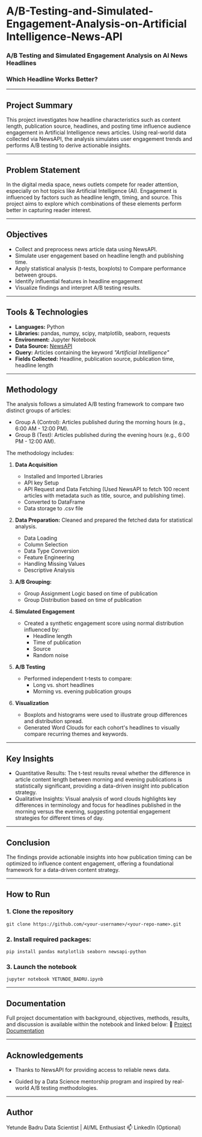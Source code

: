 # A/B-Testing-and-Simulated-Engagement-Analysis-on-Artificial Intelligence-News-API 
### A/B Testing and Simulated Engagement Analysis on AI News Headlines
### Which Headline Works Better? 

---

## Project Summary  
This project investigates how headline characteristics such as content length, publication source, headlines, and posting time influence audience engagement in Artificial Intelligence news articles. Using real-world data collected via NewsAPI, the analysis simulates user engagement trends and performs A/B testing to derive actionable insights.

---

## Problem Statement  
In the digital media space, news outlets compete for reader attention, especially on hot topics like Artificial Intelligence (AI). Engagement is influenced by factors such as headline length, timing, and source. This project aims to explore which combinations of these elements perform better in capturing reader interest.

---

## Objectives

- Collect and preprocess news article data using NewsAPI.
- Simulate user engagement based on headline length and publishing time.
- Apply statistical analysis (t-tests, boxplots) to Compare performance between groups.
- Identify influential features in headline engagement
- Visualize findings and interpret A/B testing results.

---

## Tools & Technologies
- **Languages:** Python
- **Libraries:** pandas, numpy, scipy, matplotlib, seaborn, requests
- **Environment:** Jupyter Notebook
- **Data Source:** [NewsAPI](https://newsapi.org/)
- **Query:** Articles containing the keyword *"Artificial Intelligence"*  
- **Fields Collected:** Headline, publication source, publication time, headline length

---

## Methodology
The analysis follows a simulated A/B testing framework to compare two distinct groups of articles:
- Group A (Control): Articles published during the morning hours (e.g., 6:00 AM - 12:00 PM).
- Group B (Test): Articles published during the evening hours (e.g., 6:00 PM - 12:00 AM).

The methodology includes:
1. **Data Acquisition**
   - Installed and Imported Libraries
   - API key Setup
   - API Request and Data Fetching (Used NewsAPI to fetch 100 recent articles with metadata such as title, source, and publishing time).
   - Converted to DataFrame
   - Data storage to .csv file

3. **Data Preparation:**
   Cleaned and prepared the fetched data for statistical analysis.
   - Data Loading
   - Column Selection
   - Data Type Conversion
   - Feature Engineering
   - Handling Missing Values
   - Descriptive Analysis

4. **A/B Grouping:**
   - Group Assignment Logic based on time of publication
   - Group Distribution based on time of publication

5. **Simulated Engagement**
   - Created a synthetic engagement score using normal distribution influenced by:
     - Headline length
     - Time of publication
     - Source
     - Random noise

6. **A/B Testing**
   - Performed independent t-tests to compare:
     - Long vs. short headlines
     - Morning vs. evening publication groups

7. **Visualization**
   - Boxplots and histograms were used to illustrate group differences and distribution spread.
   - Generated Word Clouds for each cohort's headlines to visually compare recurring themes and keywords.

---

## Key Insights  
- Quantitative Results:
  The t-test results reveal whether the difference in article content length between morning and evening publications is statistically significant, providing a data-driven insight into publication strategy.
- Qualitative Insights:
  Visual analysis of word clouds highlights key differences in terminology and focus for headlines published in the morning versus the evening, suggesting potential engagement strategies for different times of day.

---

## Conclusion 
The findings provide actionable insights into how publication timing can be optimized to influence content engagement, offering a foundational framework for a data-driven content strategy.



---

## How to Run

### 1. Clone the repository
    git clone https://github.com/<your-username>/<your-repo-name>.git

### 2. Install required packages:  
    pip install pandas matplotlib seaborn newsapi-python

### 3. Launch the notebook
    jupyter notebook YETUNDE_BADRU.ipynb

---

## Documentation

Full project documentation with background, objectives, methods, results, and discussion is available within the notebook and linked below:
🔗 [Project Documentation](https://docs.google.com/document/d/1u6p3Wz9RhlhXLqXud1bPUpJqLWxASpeMN8Zn4HwEEnk/edit?usp=sharing)

---

## Acknowledgements

- Thanks to NewsAPI for providing access to reliable news data.

- Guided by a Data Science mentorship program and inspired by real-world A/B testing methodologies.

---

## Author
Yetunde Badru
Data Scientist | AI/ML Enthusiast
📫 LinkedIn (Optional)
